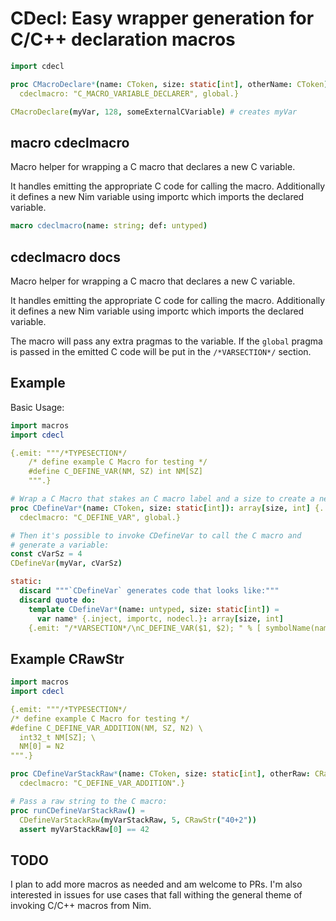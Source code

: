
# CDecl: Easy wrapper generation for C/C++ declaration macros

```nim
import cdecl

proc CMacroDeclare*(name: CToken, size: static[int], otherName: CToken): array[size, int] {.
  cdeclmacro: "C_MACRO_VARIABLE_DECLARER", global.}

CMacroDeclare(myVar, 128, someExternalCVariable) # creates myVar
```

## **macro** cdeclmacro

<p>Macro helper for wrapping a C macro that declares a new C variable.</p>
<p>It handles emitting the appropriate C code for calling the macro. Additionally it defines a new Nim variable using importc which imports the declared variable.   </p>

```nim
macro cdeclmacro(name: string; def: untyped)
```

## cdeclmacro docs

Macro helper for wrapping a C macro that declares 
a new C variable.

It handles emitting the appropriate
C code for calling the macro. Additionally it defines
a new Nim variable using importc which imports the 
declared variable.   

The macro will pass any extra pragmas to the
variable. If the `global` pragma is passed in
the emitted C code will be put in the 
`/*VARSECTION*/` section. 


## Example

Basic Usage:

```nim
import macros
import cdecl 

{.emit: """/*TYPESECTION*/
    /* define example C Macro for testing */
    #define C_DEFINE_VAR(NM, SZ) int NM[SZ]
    """.}

# Wrap a C Macro that stakes an C macro label and a size to create a new array variable
proc CDefineVar*(name: CToken, size: static[int]): array[size, int] {.
  cdeclmacro: "C_DEFINE_VAR", global.}

# Then it's possible to invoke CDefineVar to call the C macro and
# generate a variable:
const cVarSz = 4
CDefineVar(myVar, cVarSz)

static:
  discard """`CDefineVar` generates code that looks like:"""
  discard quote do:
    template CDefineVar*(name: untyped, size: static[int]) =
      var name* {.inject, importc, nodecl.}: array[size, int]
    {.emit: "/*VARSECTION*/\nC_DEFINE_VAR($1, $2); " % [ symbolName(name), $size, ] .}
```

## Example CRawStr

```nim
import macros
import cdecl 

{.emit: """/*TYPESECTION*/
/* define example C Macro for testing */
#define C_DEFINE_VAR_ADDITION(NM, SZ, N2) \
  int32_t NM[SZ]; \
  NM[0] = N2
""".}

proc CDefineVarStackRaw*(name: CToken, size: static[int], otherRaw: CRawStr): array[size, int32] {.
  cdeclmacro: "C_DEFINE_VAR_ADDITION".}

# Pass a raw string to the C macro:
proc runCDefineVarStackRaw() =
  CDefineVarStackRaw(myVarStackRaw, 5, CRawStr("40+2"))
  assert myVarStackRaw[0] == 42
```

## TODO

I plan to add more macros as needed and am welcome to PRs. I'm also interested in issues for use cases that fall withing the general theme of invoking C/C++ macros from Nim.